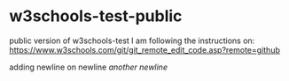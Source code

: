 # w3schools-test-public
public version of w3schools-test
I am following the instructions on:
https://www.w3schools.com/git/git_remote_edit_code.asp?remote=github


adding newline on newline
*another newline*
